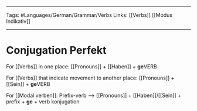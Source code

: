___
Tags: #Languages/German/Grammar/Verbs 
Links: [[Verbs]] [[Modus Indikativ]]
___
# Conjugation Perfekt
For [[Verbs]] in one place:
[[Pronouns]] + [[Haben]] + **ge**VERB

For [[Verbs]] that indicate movement to another place:
[[Pronouns]] + [[Sein]] + **ge**VERB

For [[Modal verben]]:
Prefix-verb --> [[Pronouns]] + [[Haben]]/[[Sein]] + prefix + **ge** + verb konjugation